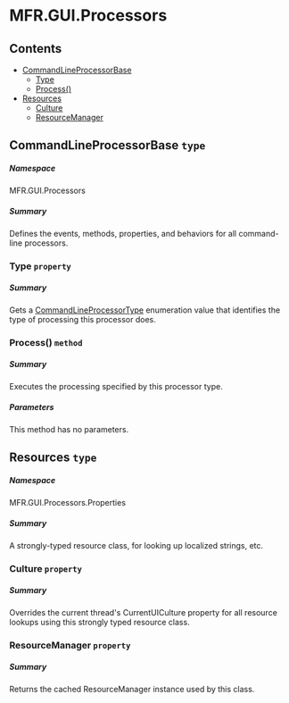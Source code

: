 <a name='assembly'></a>
# MFR.GUI.Processors

## Contents

- [CommandLineProcessorBase](#T-MFR-GUI-Processors-CommandLineProcessorBase 'MFR.GUI.Processors.CommandLineProcessorBase')
  - [Type](#P-MFR-GUI-Processors-CommandLineProcessorBase-Type 'MFR.GUI.Processors.CommandLineProcessorBase.Type')
  - [Process()](#M-MFR-GUI-Processors-CommandLineProcessorBase-Process 'MFR.GUI.Processors.CommandLineProcessorBase.Process')
- [Resources](#T-MFR-GUI-Processors-Properties-Resources 'MFR.GUI.Processors.Properties.Resources')
  - [Culture](#P-MFR-GUI-Processors-Properties-Resources-Culture 'MFR.GUI.Processors.Properties.Resources.Culture')
  - [ResourceManager](#P-MFR-GUI-Processors-Properties-Resources-ResourceManager 'MFR.GUI.Processors.Properties.Resources.ResourceManager')

<a name='T-MFR-GUI-Processors-CommandLineProcessorBase'></a>
## CommandLineProcessorBase `type`

##### Namespace

MFR.GUI.Processors

##### Summary

Defines the events, methods, properties, and behaviors for all command-line
processors.

<a name='P-MFR-GUI-Processors-CommandLineProcessorBase-Type'></a>
### Type `property`

##### Summary

Gets a [CommandLineProcessorType](#T-MFR-GUI-Processors-Constants-CommandLineProcessorType 'MFR.GUI.Processors.Constants.CommandLineProcessorType')
enumeration value that identifies the type of processing this processor does.

<a name='M-MFR-GUI-Processors-CommandLineProcessorBase-Process'></a>
### Process() `method`

##### Summary

Executes the processing specified by this processor type.

##### Parameters

This method has no parameters.

<a name='T-MFR-GUI-Processors-Properties-Resources'></a>
## Resources `type`

##### Namespace

MFR.GUI.Processors.Properties

##### Summary

A strongly-typed resource class, for looking up localized strings, etc.

<a name='P-MFR-GUI-Processors-Properties-Resources-Culture'></a>
### Culture `property`

##### Summary

Overrides the current thread's CurrentUICulture property for all
  resource lookups using this strongly typed resource class.

<a name='P-MFR-GUI-Processors-Properties-Resources-ResourceManager'></a>
### ResourceManager `property`

##### Summary

Returns the cached ResourceManager instance used by this class.
